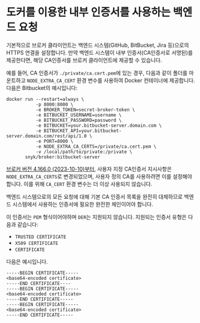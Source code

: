 # 도커를 이용한 내부 인증서를 사용하는 백엔드 요청

기본적으로 브로커 클라이언트는 백엔드 시스템(GitHub, BitBucket, Jira 등)으로의 HTTPS 연결을 설정합니다. 만약 백엔드 시스템이 내부 인증서(CA인증서로 서명된)를 제공한다면, 해당 CA인증서를 브로커 클라이언트에 제공할 수 있습니다.

예를 들어, CA 인증서가 `./private/ca.cert.pem`에 있는 경우, 다음과 같이 폴더를 마운트하고 `NODE_EXTRA_CA_CERT` 환경 변수를 사용하여 Docker 컨테이너에 제공합니다. 다음은 Bitbucket의 예시입니다:

```
docker run --restart=always \
           -p 8000:8000 \
           -e BROKER_TOKEN=secret-broker-token \
           -e BITBUCKET_USERNAME=username \
           -e BITBUCKET_PASSWORD=password \
           -e BITBUCKET=your.bitbucket-server.domain.com \
           -e BITBUCKET_API=your.bitbucket-server.domain.com/rest/api/1.0 \
           -e PORT=8000 \
           -e NODE_EXTRA_CA_CERTS=/private/ca.cert.pem \
           -v /local/path/to/private:/private \
       snyk/broker:bitbucket-server
```

[브로커 버전 4.166.0 (2023-10-10)부터](https://github.com/snyk/broker/releases/tag/v4.166.0), 사용자 지정 CA인증서 지시사항은 `NODE_EXTRA_CA_CERTS`로 변경되었으며, 사용자 정의 CA를 사용하려면 이를 설정해야 합니다. 이를 위해 `CA_CERT` 환경 변수는 더 이상 사용되지 않습니다.

백엔드 시스템으로의 모든 요청에 대해 기본 CA 인증서 목록을 완전히 대체하므로 백엔드 시스템에서 사용하는 인증서에 필요한 완전한 체인이어야 합니다.

이 인증서는 `PEM` 형식이어야하며 `DER`는 지원되지 않습니다. 지원되는 인증서 유형은 다음과 같습니다:

* `TRUSTED CERTIFICATE`
* `X509 CERTIFICATE`
* `CERTIFICATE`

다음은 예시입니다.

```
-----BEGIN CERTIFICATE-----
<base64-encoded certificate>
-----END CERTIFICATE----
-----BEGIN CERTIFICATE-----
<base64-encoded certificate>
-----END CERTIFICATE-----
-----BEGIN CERTIFICATE-----
<base64-encoded certificate>
-----END CERTIFICATE-----
```  